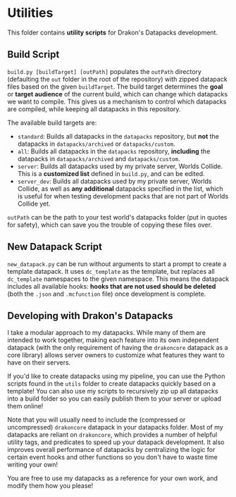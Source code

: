 # Utilities

This folder contains **utility scripts** for Drakon's Datapacks development.

## Build Script

`build.py [buildTarget] [outPath]` populates the `outPath` directory (defaulting the `out` folder in the root of the repository) with zipped datapack files based on the given `buildTarget`. The build target determines the **goal** or **target audience** of the current build, which can change which datapacks we want to compile. This gives us a mechanism to control which datapacks are compiled, while keeping all datapacks in this repository.

The available build targets are:

* `standard`: Builds all datapacks in the `datapacks` repository, but **not** the datapacks in `datapacks/archived` or `datapacks/custom`.
* `all`: Builds all datapacks in the `datapacks` repository, **including** the datapacks in `datapacks/archived` and `datapacks/custom`.
* `server`: Builds all datapacks used by my private server, Worlds Collide. This is a **customized list** defined in `build.py`, and can be edited.
* `server_dev`: Builds all datapacks used by my private server, Worlds Collide, as well as **any additional** datapacks specified in the list, which is useful for when testing development packs that are not part of Worlds Collide yet.

`outPath` can be the path to your test world's datapacks folder (put in quotes for safety), which can save you the trouble of copying these files over.

## New Datapack Script

`new_datapack.py` can be run without arguments to start a prompt to create a template datapack. It uses `dc_template` as the template, but replaces all `dc_template` namespaces to the given namespace. This means the datapack includes all available hooks: **hooks that are not used should be deleted** (both the `.json` and `.mcfunction` file) once development is complete.

## Developing with Drakon's Datapacks

I take a modular approach to my datapacks. While many of them are intended to work together,
making each feature into its own independent datapack (with the only requirement of having the `drakoncore` datapack as a core library) allows server owners to customize what features they want to have on their servers.

If you'd like to create datapacks using my pipeline, you can use the Python scripts found in the `utils` folder to create datapacks quickly based on a template! You can also use my scripts to recursively zip up all datapacks into a build folder so you can easily publish them to your server or upload them online!

Note that you will usually need to include the (compressed or uncompressed) `drakoncore` datapack in your datapacks folder. Most of my datapacks are reliant on `drakoncore`, which provides a number of helpful utility tags, and predicates to speed up your datapack development. It also improves overall performance of datapacks by centralizing the logic for certain event hooks and other functions so you don't have to waste time writing your own!

You are free to use my datapacks as a reference for your own work, and modify them how you please!
